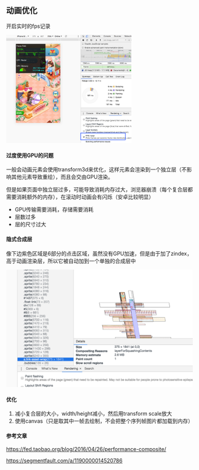 ## 动画优化

开启实时的fps记录

<img src="assets/image-20200224202021392.png" alt="image-20200224202021392" style="zoom: 33%;" />



#### 过度使用GPU的问题

一般会动画元素会使用transform3d来优化，这样元素会渲染到一个独立层（不影响其他元素导致重绘），而且会交由GPU渲染。

但是如果页面中独立层过多，可能导致消耗内存过大，浏览器崩溃（每个复合层都需要消耗额外的内存），在滚动时动画会有闪烁（安卓比较明显）

* GPU传输需要消耗，存储需要消耗
* 层数过多
* 层的尺寸过大

#### 隐式合成层

像下边紫色区域是6部分的点击区域，虽然没有GPU加速，但是由于加了zindex，高于动画渲染层，所以它被自动加到一个单独的合成层中

![image-20200224211445841](assets/image-20200224211445841.png)



#### 优化

1. 减小复合层的大小，width/height减小，然后用transform scale放大
2. 使用canvas（只是取其中一帧去绘制，不会把整个序列帧图片都加载到内存）



#### 参考文章

https://fed.taobao.org/blog/2016/04/26/performance-composite/

https://segmentfault.com/a/1190000014520786